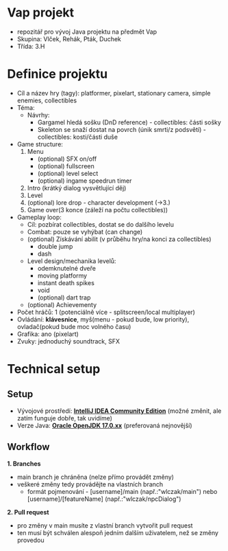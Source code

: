 # Vap projekt
- repozitář pro vývoj Java projektu na předmět Vap
- Skupina: Vlček, Rehák, Pták, Duchek
- Třída: 3.H
# Definice projektu
- Cíl a název hry (tagy): platformer, pixelart, stationary camera, simple enemies, collectibles
- Téma:
   - Návrhy:
      -  Gargamel hledá sošku (DnD reference) - collectibles: části sošky
      -  Skeleton se snaží dostat na povrch (únik smrti/z podsvětí) - collectibles: kosti/části duše
- Game structure:
  1. Menu
     - (optional) SFX on/off
     - (optional) fullscreen
     - (optional) level select
     - (optional) ingame speedrun timer
  3. Intro (krátký dialog vysvětlující děj)
  4. Level
  5. (optional) lore drop - character development (->3.)
  6. Game over(3 konce (záleží na počtu collectibles))
- Gameplay loop:
   - Cíl: pozbírat collectibles, dostat se do dalšího levelu
   - Combat: pouze se vyhýbat (can change)
   - (optional) Získávání abilit (v průběhu hry/na konci za collectibles)
      - double jump
      - dash
   - Level design/mechanika levelů:
      - odemknutelné dveře
      - moving platformy
      - instant death spikes
      - void
      - (optional) dart trap
   - (optional) Achievementy
- Počet hráčů: 1 (potenciálně více - splitscreen/local multiplayer)
- Ovládání: **klávesnice**, myš(menu - pokud bude, low priority), ovladač(pokud bude moc volného času)
- Grafika: ano (pixelart)
- Zvuky: jednoduchý soundtrack, SFX

# Technical setup
## Setup
- Vývojové prostředí: [**IntelliJ IDEA Community Edition**](https://www.jetbrains.com/idea/download/?section=windows) (možné změnit, ale zatím funguje dobře, tak uvidíme)
- Verze Java: [**Oracle OpenJDK 17.0.xx**](https://www.oracle.com/java/technologies/javase/jdk17-archive-downloads.html) (preferovaná nejnovější)
## Workflow
**1. Branches**
   - main branch je chráněna (nelze přímo provádět změny)
   - veškeré změny tedy provádějte na vlastních branch
     - formát pojmenování - [username]/main (např.:"wlczak/main") nebo [username]/[featureName] (např.:"wlczak/npcDialog")

**2. Pull request**
  - pro změny v main musíte z vlastní branch vytvořit pull request
  - ten musí být schválen alespoň jedním dalším uživatelem, než se změny provedou
